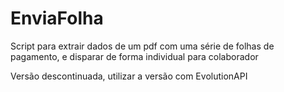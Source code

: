 # EnviaFolha
Script para extrair dados de um pdf com uma série de folhas de pagamento, e disparar de forma individual para colaborador

Versão descontinuada, utilizar a versão com EvolutionAPI
